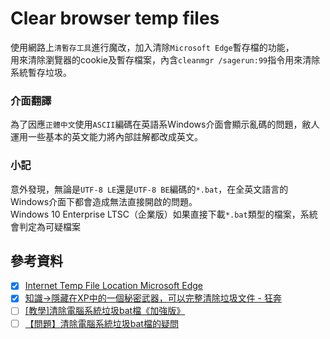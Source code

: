 # Clear browser temp files
使用網路上`清暫存工具`進行魔改，加入清除`Microsoft Edge`暫存檔的功能，<br>
用來清除瀏覽器的cookie及暫存檔案，內含`cleanmgr /sagerun:99`指令用來清除系統暫存垃圾。<br>
### 介面翻譯
為了因應`正體中文`使用`ASCII`編碼在英語系Windows介面會顯示亂碼的問題，敝人運用一些基本的英文能力將內部註解都改成英文。

### 小記
意外發現，無論是`UTF-8 LE`還是`UTF-8 BE`編碼的`*.bat`，在全英文語言的Windows介面下都會造成無法直接開啟的問題。<br>
Windows 10 Enterprise LTSC（企業版）如果直接下載`*.bat`類型的檔案，系統會判定為可疑檔案
##  參考資料
- [x] [Internet Temp File Location Microsoft Edge](https://answers.microsoft.com/en-us/microsoftedge/forum/all/internet-temp-file-location-microsoft-edge/5e02121c-0bb9-4168-b876-a6d9c98655c2)
- [x] [知識→隱藏在XP中的一個秘密武器，可以完整清除垃圾文件 - 狂奔](https://s7538395.pixnet.net/blog/post/29658327)
- [ ] [[教學]清除電腦系統垃圾bat檔《加強版》](https://wuangus.cc/教學清除電腦系統垃圾bat檔《加強版》/)
- [ ] [【問題】清除電腦系統垃圾bat檔的疑問](https://forum.gamer.com.tw/C.php?bsn=60030&snA=575638)